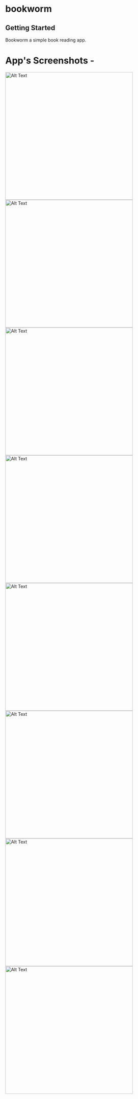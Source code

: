 # bookworm

## Getting Started

Bookworm a simple book reading app.

# App's Screenshots -

<img src="https://github.com/user-attachments/assets/b85fb874-5951-41b3-92f3-9b01d9802da2" alt="Alt Text" width="400">
<img src="https://github.com/user-attachments/assets/7930c96f-5110-4e79-9935-382dd956265b" alt="Alt Text" width="400">
<img src="https://github.com/user-attachments/assets/ecdfd710-f04b-4615-a818-9a348e233a44" alt="Alt Text" width="400">
<img src="https://github.com/user-attachments/assets/1d9300bc-4de2-4a08-bea5-0382a70af002" alt="Alt Text" width="400">
<img src="https://github.com/user-attachments/assets/84ad59b3-6dc5-48f7-8b4c-5bcc2f722a00" alt="Alt Text" width="400">
<img src="https://github.com/user-attachments/assets/b186b642-27a2-40d2-8e21-54c48cad3fb0" alt="Alt Text" width="400">
<img src="https://github.com/user-attachments/assets/ef8ccf75-5440-4346-afdd-dc746cca78ba" alt="Alt Text" width="400">
<img src="https://github.com/user-attachments/assets/0eee3d8f-6fa3-47a0-8bbd-fec8690e219a" alt="Alt Text" width="400">









